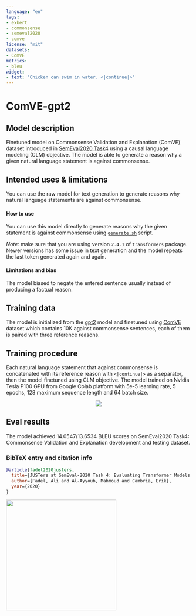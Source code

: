 ```yaml
---
language: "en"
tags:
- exbert
- commonsense
- semeval2020
- comve
license: "mit"
datasets:
- ComVE
metrics:
- bleu
widget:
- text: "Chicken can swim in water. <|continue|>"
---
```


# ComVE-gpt2

## Model description

Finetuned model on Commonsense Validation and Explanation (ComVE) dataset introduced in [SemEval2020 Task4](https://competitions.codalab.org/competitions/21080) using a causal language modeling (CLM) objective.
The model is able to generate a reason why a given natural language statement is against commonsense.

## Intended uses & limitations

You can use the raw model for text generation to generate reasons why natural language statements are against commonsense.

#### How to use

You can use this model directly to generate reasons why the given statement is against commonsense using [`generate.sh`](https://github.com/AliOsm/SemEval2020-Task4-ComVE/tree/master/TaskC-Generation) script.

*Note:* make sure that you are using version `2.4.1` of `transformers` package. Newer versions has some issue in text generation and the model repeats the last token generated again and again.

#### Limitations and bias

The model biased to negate the entered sentence usually instead of producing a factual reason.

## Training data

The model is initialized from the [gpt2](https://github.com/huggingface/transformers/blob/master/model_cards/gpt2-README.md) model and finetuned using [ComVE](https://github.com/wangcunxiang/SemEval2020-Task4-Commonsense-Validation-and-Explanation) dataset which contains 10K against commonsense sentences, each of them is paired with three reference reasons.

## Training procedure

Each natural language statement that against commonsense is concatenated with its reference reason with `<|continue|>` as a separator, then the model finetuned using CLM objective.
The model trained on Nvidia Tesla P100 GPU from Google Colab platform with 5e-5 learning rate, 5 epochs, 128 maximum sequence length and 64 batch size.

<center>
  <img src="https://i.imgur.com/xKbrwBC.png">
</center>

## Eval results

The model achieved 14.0547/13.6534 BLEU scores on SemEval2020 Task4: Commonsense Validation and Explanation development and testing dataset.

### BibTeX entry and citation info

```bibtex
@article{fadel2020justers,
  title={JUSTers at SemEval-2020 Task 4: Evaluating Transformer Models Against Commonsense Validation and Explanation},
  author={Fadel, Ali and Al-Ayyoub, Mahmoud and Cambria, Erik},
  year={2020}
}
```

<a href="https://huggingface.co/exbert/?model=aliosm/ComVE-gpt2">
	<img width="300px" src="https://cdn-media.huggingface.co/exbert/button.png">
</a>
